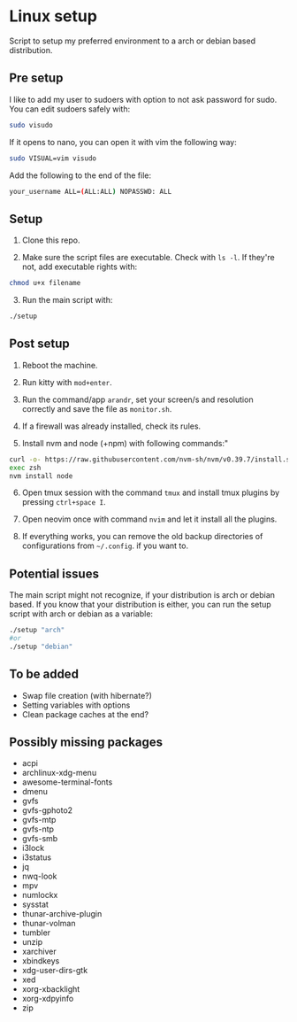 # Linux setup

Script to setup my preferred environment to a arch or debian based distribution.

## Pre setup

I like to add my user to sudoers with option to not ask password for sudo. You can edit sudoers safely with:

```bash
sudo visudo
```

If it opens to nano, you can open it with vim the following way:

```bash
sudo VISUAL=vim visudo
```

Add the following to the end of the file:

```bash
your_username ALL=(ALL:ALL) NOPASSWD: ALL
```

## Setup

1. Clone this repo.

2. Make sure the script files are executable. Check with `ls -l`. If they're not, add executable rights with:

```bash
chmod u+x filename
```

3. Run the main script with:

```bash
./setup
```

## Post setup

1. Reboot the machine.

2. Run kitty with `mod+enter`.

3. Run the command/app `arandr`, set your screen/s and resolution correctly and save the file as `monitor.sh`.

4. If a firewall was already installed, check its rules.

5. Install nvm and node (+npm) with following commands:"

```bash
curl -o- https://raw.githubusercontent.com/nvm-sh/nvm/v0.39.7/install.sh | bash
exec zsh
nvm install node
```

6. Open tmux session with the command `tmux` and install tmux plugins by pressing `ctrl+space I`.

7. Open neovim once with command `nvim` and let it install all the plugins.

8. If everything works, you can remove the old backup directories of configurations from `~/.config`. if you want to.

## Potential issues

The main script might not recognize, if your distribution is arch or debian based. If you know that your distribution is either, you can run the setup script with arch or debian as a variable:

```bash
./setup "arch"
#or
./setup "debian"
```

## To be added

- Swap file creation (with hibernate?)
- Setting variables with options
- Clean package caches at the end?

## Possibly missing packages

- acpi
- archlinux-xdg-menu
- awesome-terminal-fonts
- dmenu
- gvfs
- gvfs-gphoto2
- gvfs-mtp
- gvfs-ntp
- gvfs-smb
- i3lock
- i3status
- jq
- nwq-look
- mpv
- numlockx
- sysstat
- thunar-archive-plugin
- thunar-volman
- tumbler
- unzip
- xarchiver
- xbindkeys
- xdg-user-dirs-gtk
- xed
- xorg-xbacklight
- xorg-xdpyinfo
- zip
